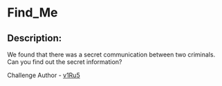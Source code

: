 
# Find_Me
## Description:
We found that there was a secret communication between two criminals. Can you find out the secret information?

Challenge Author - [v1Ru5](https://twitter.com/SrideviKrishn16)



